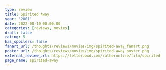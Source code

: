 ```yaml
---
type: review
title: Spirited Away
year: '2001'
date: 2022-08-10 00:00:00
categories: [reviews, movies]
draft: false
rating: 5
has_spoilers: false
fanart_url: /thoughts/reviews/movies/img/spirited-away_fanart.png
poster_url: /thoughts/reviews/movies/img/spirited-away_poster.png
external_review_url: https://letterboxd.com/ratheronfire/film/spirited-away/
page_name: spirited-away
---
```


